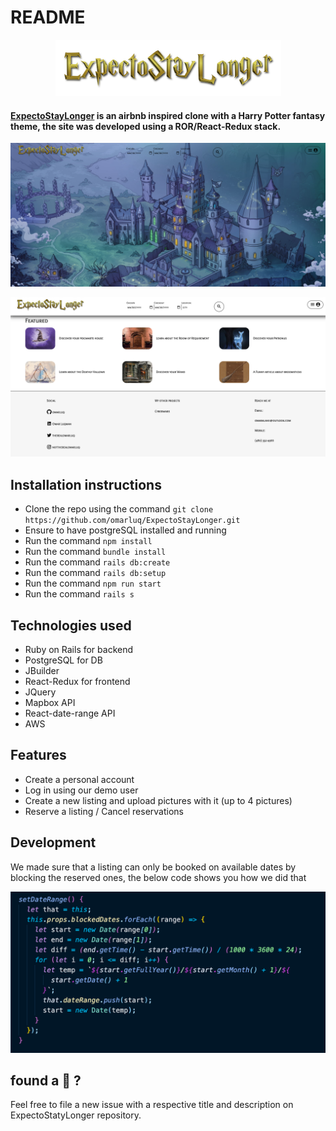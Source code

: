 # README

<p align="center">
  <img src="https://github.com/omarluq/ExpectoStayLonger/blob/main/app/assets/images/logo3.png" />
</p>

#### [ExpectoStayLonger](https://expectostaylonger.herokuapp.com/?#/) is an airbnb inspired clone with a Harry Potter fantasy theme, the site was developed using a ROR/React-Redux stack.


<p align="center">
  <img src="https://github.com/omarluq/ExpectoStayLonger/blob/main/app/assets/images/screenshot1.png" />
</p>

<p align="center">
  <img src="https://github.com/omarluq/ExpectoStayLonger/blob/main/app/assets/images/screenshot2.png" />
</p>

## Installation instructions
 * Clone the repo using the command `git clone https://github.com/omarluq/ExpectoStayLonger.git`
 * Ensure to have postgreSQL installed and running 
 * Run the command `npm install`
 * Run the command `bundle install`
 * Run the command `rails db:create`
 * Run the command `rails db:setup`
 * Run the command `npm run start`
 * Run the command `rails s`

## Technologies used
 * Ruby on Rails for backend 
 * PostgreSQL for DB 
 * JBuilder 
 * React-Redux for frontend
 * JQuery
 * Mapbox API
 * React-date-range API
 * AWS

## Features
 * Create a personal account 
 * Log in using our demo user 
 * Create a new listing and upload pictures with it (up to 4 pictures)
 * Reserve a listing / Cancel reservations 

## Development
  We made sure that a listing can only be booked on available dates by blocking the reserved ones, the below code shows you how we did that 
  
  <p align="center">
   <img src="https://github.com/omarluq/ExpectoStayLonger/blob/main/app/assets/images/screenshot6.png" />
  </p>

## found a 🐛 ?
 Feel free to file a new issue with a respective title and description on ExpectoStatyLonger repository.
 
 
